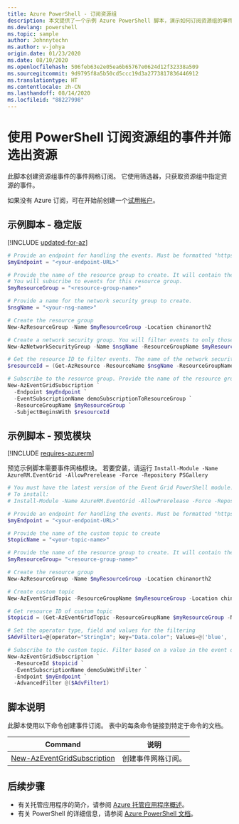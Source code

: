 ```yaml
---
title: Azure PowerShell - 订阅资源组
description: 本文提供了一个示例 Azure PowerShell 脚本，演示如何订阅资源组的事件网格事件，以及如何筛选资源。
ms.devlang: powershell
ms.topic: sample
author: Johnnytechn
ms.author: v-johya
origin.date: 01/23/2020
ms.date: 08/10/2020
ms.openlocfilehash: 506feb63e2e05ea6b65767e0624d12f32338a509
ms.sourcegitcommit: 9d9795f8a5b50cd5ccc19d3a2773817836446912
ms.translationtype: HT
ms.contentlocale: zh-CN
ms.lasthandoff: 08/14/2020
ms.locfileid: "88227998"
---
```

# <a name="subscribe-to-events-for-a-resource-group-and-filter-for-a-resource-with-powershell"></a>使用 PowerShell 订阅资源组的事件并筛选出资源

此脚本创建资源组事件的事件网格订阅。 它使用筛选器，只获取资源组中指定资源的事件。

如果没有 Azure 订阅，可在开始前创建一个[试用帐户](https://www.azure.cn/pricing/1rmb-trial)。

## <a name="sample-script---stable"></a>示例脚本 - 稳定版

[!INCLUDE [updated-for-az](../../../includes/updated-for-az.md)]

```powershell
# Provide an endpoint for handling the events. Must be formatted "https://your-endpoint-URL"
$myEndpoint = "<your-endpoint-URL>"

# Provide the name of the resource group to create. It will contain the network security group.
# You will subscribe to events for this resource group.
$myResourceGroup = "<resource-group-name>"

# Provide a name for the network security group to create.
$nsgName = "<your-nsg-name>"

# Create the resource group
New-AzResourceGroup -Name $myResourceGroup -Location chinanorth2

# Create a network security group. You will filter events to only those that are related to this resource.
New-AzNetworkSecurityGroup -Name $nsgName -ResourceGroupName $myResourceGroup  -Location chinanorth2

# Get the resource ID to filter events. The name of the network security group must not be the same as the other resource names.
$resourceId = (Get-AzResource -ResourceName $nsgName -ResourceGroupName $myResourceGroup).ResourceId

# Subscribe to the resource group. Provide the name of the resource group you want to subscribe to.
New-AzEventGridSubscription `
  -Endpoint $myEndpoint `
  -EventSubscriptionName demoSubscriptionToResourceGroup `
  -ResourceGroupName $myResourceGroup `
  -SubjectBeginsWith $resourceId
```

## <a name="sample-script---preview-module"></a>示例脚本 - 预览模块

[!INCLUDE [requires-azurerm](../../../includes/requires-azurerm.md)]

预览示例脚本需要事件网格模块。 若要安装，请运行 `Install-Module -Name AzureRM.EventGrid -AllowPrerelease -Force -Repository PSGallery`

```powershell
# You must have the latest version of the Event Grid PowerShell module.
# To install:
# Install-Module -Name AzureRM.EventGrid -AllowPrerelease -Force -Repository PSGallery

# Provide an endpoint for handling the events. Must be formatted "https://your-endpoint-URL"
$myEndpoint = "<your-endpoint-URL>"

# Provide the name of the custom topic to create
$topicName = "<your-topic-name>"

# Provide the name of the resource group to create. It will contain the custom topic.
$myResourceGroup= "<resource-group-name>"

# Create the resource group
New-AzResourceGroup -Name $myResourceGroup -Location chinanorth2

# Create custom topic
New-AzEventGridTopic -ResourceGroupName $myResourceGroup -Location chinanorth2 -Name $topicName

# Get resource ID of custom topic
$topicid = (Get-AzEventGridTopic -ResourceGroupName $myResourceGroup -Name $topicName).Id

# Set the operator type, field and values for the filtering
$AdvFilter1=@{operator="StringIn"; key="Data.color"; Values=@('blue', 'red', 'green')}

# Subscribe to the custom topic. Filter based on a value in the event data.
New-AzEventGridSubscription `
  -ResourceId $topicid `
  -EventSubscriptionName demoSubWithFilter `
  -Endpoint $myEndpoint `
  -AdvancedFilter @($AdvFilter1)
```

## <a name="script-explanation"></a>脚本说明

此脚本使用以下命令创建事件订阅。 表中的每条命令链接到特定于命令的文档。

| Command | 说明 |
|---|---|
| [New-AzEventGridSubscription](https://docs.microsoft.com/powershell/module/az.eventgrid/new-azeventgridsubscription) | 创建事件网格订阅。 |

## <a name="next-steps"></a>后续步骤

* 有关托管应用程序的简介，请参阅 [Azure 托管应用程序概述](../overview.md)。
* 有关 PowerShell 的详细信息，请参阅 [Azure PowerShell 文档](https://docs.microsoft.com/powershell/azure/get-started-azureps)。

